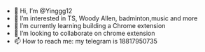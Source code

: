 - 👋 Hi, I’m @Yinggg12
- 👀 I’m interested in TS, Woody Allen, badminton,music and more 
- 🌱 I’m currently learning building a Chrome extension 
- 💞️ I’m looking to collaborate on chrome extension 
- 📫 How to reach me: my telegram is 18817950735

<!---
Yinggg12/Yinggg12 is a ✨ special ✨ repository because its `README.md` (this file) appears on your GitHub profile.
You can click the Preview link to take a look at your changes.
--->
